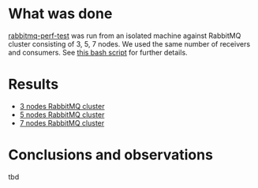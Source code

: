What was done
=============

[rabbitmq-perf-test](https://github.com/rabbitmq/rabbitmq-perf-test) was run
from an isolated machine against RabbitMQ cluster consisting of 3, 5, 7 nodes.
We used the same number of receivers and consumers. See [this bash
script](./run.test.sh) for further details.

Results
=======

* [3 nodes RabbitMQ cluster](./README-3.md)
* [5 nodes RabbitMQ cluster](./README-5.md)
* [7 nodes RabbitMQ cluster](./README-7.md)

Conclusions and observations
============================

tbd
